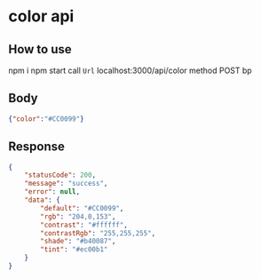 # color api
## How to use 
npm i
npm start
call `Url` localhost:3000/api/color method POST bp
## Body
```json 
{"color":"#CC0099"}
```
## Response
```json 
{
    "statusCode": 200,
    "message": "success",
    "error": null,
    "data": {
        "default": "#CC0099",
        "rgb": "204,0,153",
        "contrast": "#ffffff",
        "contrastRgb": "255,255,255",
        "shade": "#b40087",
        "tint": "#ec00b1"
    }
}
```



